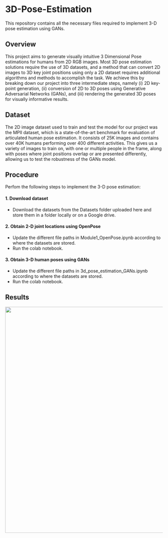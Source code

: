 # 3D-Pose-Estimation
This repository contains all the necessary files required to implement  3-D pose estimation using GANs.

## Overview
This project aims to generate visually intuitive 3 Dimensional Pose estimations for humans from 2D RGB images. Most 3D pose estimation solutions require the use of 3D datasets, and a method that can convert 2D images to 3D key joint positions using only a 2D dataset requires additional algorithms and methods to accomplish the task. We achieve this by breaking down our project into three intermediate steps, namely (i) 2D key-point generation, (ii) conversion of 2D to 3D poses using Generative Adversarial Networks (GANs), and (iii) rendering the generated 3D poses for visually informative results. 

## Dataset
The 2D image dataset used to train and test the model for our project was the MPII dataset, which is a state-of-the-art benchmark for evaluation of articulated human pose estimation. It consists of 25K images and contains over 40K humans performing over 400 different activities. This gives us a variety of images to train on, with one or multiple people in the frame, along with poses where joint positions overlap or are presented differently, allowing us to test the robustness of the GANs model.

## Procedure
Perfom the following steps to implement the 3-D pose estimation:
#### 1. Download dataset
- Download the datasets from the Datasets folder uploaded here and store them in a folder locally or on a Google drive.
#### 2. Obtain 2-D joint locations using OpenPose
- Update the different file paths in Module1_OpenPose.ipynb according to where the datasets are stored.
- Run the colab notebook.
#### 3. Obtain 3-D human poses using GANs
- Update the different file paths in 3d_pose_estimation_GANs.ipynb according to where the datasets are stored.
- Run the colab notebook.

## Results
<p align="center">
    <img src="Results/img6_orig" width="720">
</p> 



